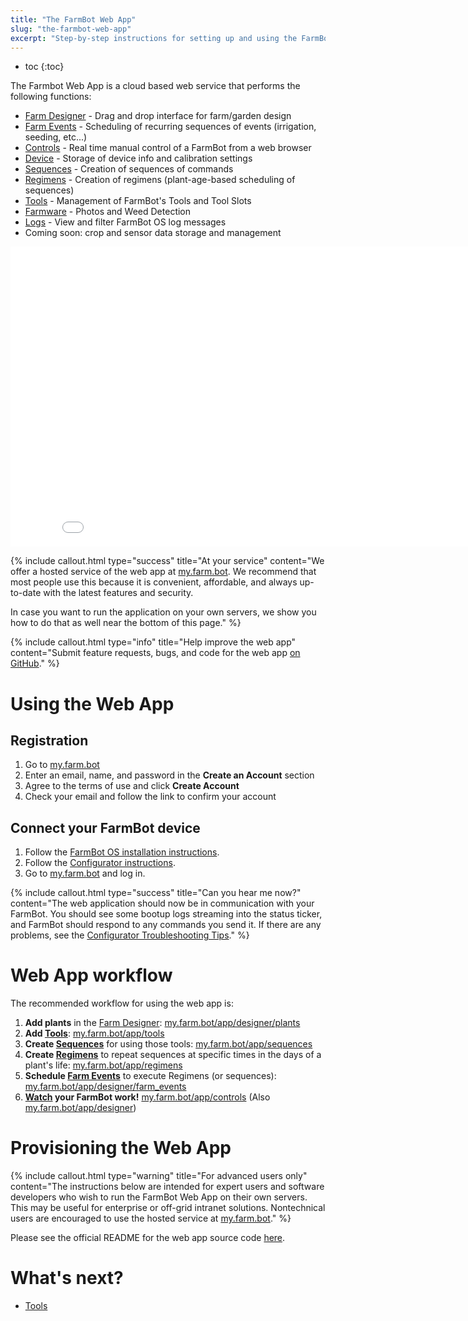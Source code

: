 ```yaml
---
title: "The FarmBot Web App"
slug: "the-farmbot-web-app"
excerpt: "Step-by-step instructions for setting up and using the FarmBot web app"
---
```


* toc
{:toc}

The Farmbot Web App is a cloud based web service that performs the following functions:
 * [Farm Designer](../Web-App/farm-designer.md) - Drag and drop interface for farm/garden design
 * [Farm Events](../Web-App/farm-events.md) - Scheduling of recurring sequences of events (irrigation, seeding, etc...)
 * [Controls](../Web-App/controls.md) - Real time manual control of a FarmBot from a web browser
 * [Device](../Web-App/device.md)  - Storage of device info and calibration settings
 * [Sequences](../Web-App/sequences.md) - Creation of sequences of commands
 * [Regimens](../Web-App/regimens.md) - Creation of regimens (plant-age-based scheduling of sequences)
 * [Tools](../Web-App/tools.md) - Management of FarmBot's Tools and Tool Slots
 * [Farmware](../Web-App/farmware.md) - Photos and Weed Detection
 * [Logs](../Web-App/logs.md) - View and filter FarmBot OS log messages
 * Coming soon: crop and sensor data storage and management

<iframe class="embedly-embed" src="//cdn.embedly.com/widgets/media.html?src=https%3A%2F%2Fwww.youtube.com%2Fembed%2Fvideoseries%3Flist%3DPLMhsMRlKjcNIYlDKDdKvPQuHqBjjS1ZGc&url=http%3A%2F%2Fwww.youtube.com%2Fwatch%3Fv%3DUFjDyfRool8&image=https%3A%2F%2Fi.ytimg.com%2Fvi%2FUFjDyfRool8%2Fhqdefault.jpg&key=f2aa6fc3595946d0afc3d76cbbd25dc3&type=text%2Fhtml&schema=youtube" width="854" height="480" scrolling="no" frameborder="0" allowfullscreen></iframe>



{%
include callout.html
type="success"
title="At your service"
content="We offer a hosted service of the web app at [my.farm.bot](https://my.farm.bot). We recommend that most people use this because it is convenient, affordable, and always up-to-date with the latest features and security.

In case you want to run the application on your own servers, we show you how to do that as well near the bottom of this page."
%}



{%
include callout.html
type="info"
title="Help improve the web app"
content="Submit feature requests, bugs, and code for the web app [on GitHub](https://github.com/FarmBot/farmbot-web-app)."
%}



# Using the Web App

## Registration
1. Go to [my.farm.bot](https://my.farm.bot)
2. Enter an email, name, and password in the **Create an Account** section
3. Agree to the terms of use and click **Create Account**
4. Check your email and follow the link to confirm your account

## Connect your FarmBot device
1. Follow the [FarmBot OS installation instructions](../Device/farmbot-os.md).
2. Follow the [Configurator instructions](../Device/configurator.md).
3. Go to [my.farm.bot](https://my.farm.bot) and log in.


{%
include callout.html
type="success"
title="Can you hear me now?"
content="The web application should now be in communication with your FarmBot. You should see some bootup logs streaming into the status ticker, and FarmBot should respond to any commands you send it. If there are any problems, see the [Configurator Troubleshooting Tips](../Device/configurator.md#troubleshooting)."
%}



# Web App workflow

The recommended workflow for using the web app is:
1. **Add plants** in the [Farm Designer](../Web-App/farm-designer.md): [my.farm.bot/app/designer/plants](https://my.farm.bot/app/designer/plants)
2. **Add [Tools](../Web-App/tools.md)**: [my.farm.bot/app/tools](https://my.farm.bot/app/tools)
3. **Create [Sequences](../Web-App/sequences.md)** for using those tools: [my.farm.bot/app/sequences](https://my.farm.bot/app/sequences)
4. **Create [Regimens](../Web-App/regimens.md)** to repeat sequences at specific times in the days of a plant's life: [my.farm.bot/app/regimens](https://my.farm.bot/app/regimens)
5. **Schedule [Farm Events](../Web-App/farm-events.md)** to execute Regimens (or sequences): [my.farm.bot/app/designer/farm_events](https://my.farm.bot/app/designer/farm_events)
6. **[Watch](../Web-App/controls.md#webcam-feeds) your FarmBot work!** [my.farm.bot/app/controls](https://my.farm.bot/app/controls) (Also [my.farm.bot/app/designer](https://my.farm.bot/app/designer))

# Provisioning the Web App



{%
include callout.html
type="warning"
title="For advanced users only"
content="The instructions below are intended for expert users and software developers who wish to run the FarmBot Web App on their own servers. This may be useful for enterprise or off-grid intranet solutions. Nontechnical users are encouraged to use the hosted service at [my.farm.bot](https://my.farm.bot)."
%}

Please see the official README for the web app source code [here](https://github.com/FarmBot/farmbot-web-app/blob/master/README.md).

# What's next?

 * [Tools](../Web-App/tools.md)
